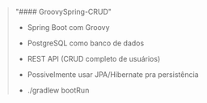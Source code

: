 >"#### GroovySpring-CRUD" 
>
> - Spring Boot com Groovy
>
> - PostgreSQL como banco de dados
>
> - REST API (CRUD completo de usuários)
>
> - Possivelmente usar JPA/Hibernate pra persistência
>
>
> - ./gradlew bootRun
